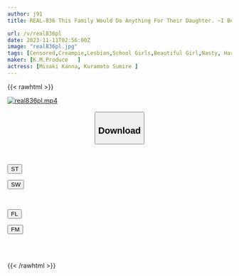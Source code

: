 ```yaml
---
author: j91
title: REAL-836 This Family Would Do Anything For Their Daughter. ~I Became A Daughter After Being Raped~

url: /v/real836pl
date: 2023-11-11T02:56:00Z
image: "real836pl.jpg"
tags: [Censored,Creampie,Lesbian,School Girls,Beautiful Girl,Nasty, Hardcore	 ]
maker: [K.M.Produce   ]
actress: [Misaki Kanna, Kuramoto Sumire ]
---
```



{{< rawhtml >}}

<div class="video" data-videoid="Jq48KZOVYktjLO9">
    <a href="javascript:;">
        <img src="https://my.j91.asia/v/real836pl/real836pl.jpg" width="WIDTH" height="HEIGHT" alt="real836pl.mp4" loading="lazy">
    </a>
</div>

<script type="text/javascript" src="https://j91.asia/asset/on-demand-st.js"></script>

<br>
  <link rel="stylesheet" href="https://j91.asia/asset/bs5.css">
  
  <center>
  <button class="btn btn-primary" type="button" data-bs-toggle="collapse" data-bs-target=".multi-collapse" aria-expanded="false" aria-controls="multiCollapseExample1 multiCollapseExample2"><h2>Download</h2></button></center>
</p>
<div class="row">
  <div class="col">
    <div class="collapse multi-collapse" id="multiCollapseExample1">
      <div class="card card-body">
	      	      <br>
<div class="buttons">  
<p><a href="https://streamtape.to/v/Jq48KZOVYktjLO9" target="_blank"><button class="btn-hover color-3"><i class="fa fa-download"></i> ST</button></a></p>
<p><a href="https://sfastwish.com/qvlz2105csbs" target="_blank"><button class="btn-hover color-2"><i class="fa fa-download"></i> SW</button></a></p></div>
    </div>
  </div>
</div>
  <div class="col">
    <div class="collapse multi-collapse" id="multiCollapseExample2">
      <div class="card card-body">
	      <br>
<div class="buttons">
<p><a href="https://fviplions.com/f/5f35vtyrdanp" target="_blank"><button class="btn-hover color-9"><i class="fa fa-download"></i> FL</button></a></p>
<p><a href="https://filemoon.sx/d/jogeqjo30vnw" target="_blank"><button class="btn-hover color-8"><i class="fa fa-download"></i> FM</button></a></p></div>
<br><br>
      </div>
    </div>
  </div>
</div>

{{< /rawhtml >}}
